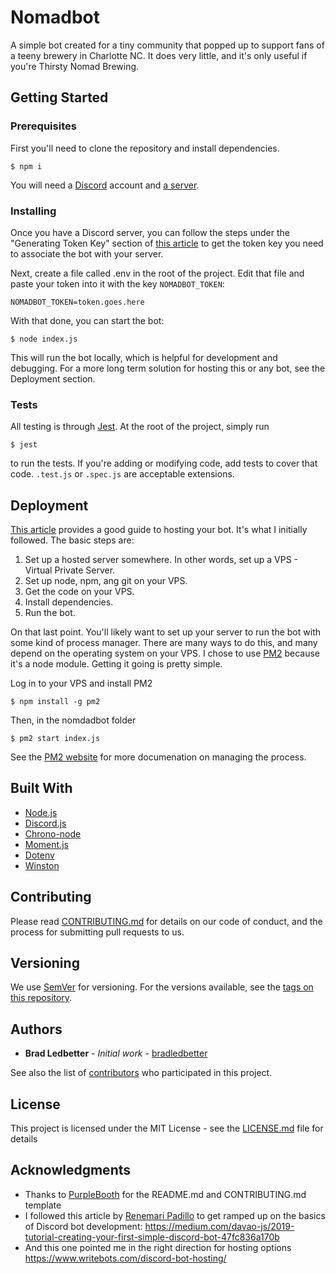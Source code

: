 # Nomadbot

A simple bot created for a tiny community that popped up to support fans of a teeny brewery in Charlotte NC. It does very little, and it's only useful if you're Thirsty Nomad Brewing.

## Getting Started

### Prerequisites

First you'll need to clone the repository and install dependencies.
```
$ npm i
```

You will need a [Discord](https://discordapp.com/) account and [a server](https://support.discordapp.com/hc/en-us/articles/204849977-How-do-I-create-a-server-).

### Installing

Once you have a Discord server, you can follow the steps under the "Generating Token Key" section of [this article](https://medium.com/davao-js/2019-tutorial-creating-your-first-simple-discord-bot-47fc836a170b) to get the token key you need to associate the bot with your server.

Next, create a file called .env in the root of the project. Edit that file and paste your token into it with the key `NOMADBOT_TOKEN`:
```
NOMADBOT_TOKEN=token.goes.here
```

With that done, you can start the bot:
```
$ node index.js
```

This will run the bot locally, which is helpful for development and debugging. For a more long term solution for hosting this or any bot, see the Deployment section.

### Tests

All testing is through [Jest](https://jestjs.io/). At the root of the project, simply run
```
$ jest
```

to run the tests. If you're adding or modifying code, add tests to cover that code. `.test.js` or `.spec.js` are acceptable extensions.

## Deployment

[This article](https://www.writebots.com/discord-bot-hosting/) provides a good guide to hosting your bot. It's what I initially followed. The basic steps are:
1. Set up a hosted server somewhere. In other words, set up a VPS - Virtual Private Server.
1. Set up node, npm, ang git on your VPS.
1. Get the code on your VPS.
1. Install dependencies.
1. Run the bot.

On that last point. You'll likely want to set up your server to run the bot with some kind of process manager. There are many ways to do this, and many depend on the operating system on your VPS. I chose to use [PM2](https://pm2.keymetrics.io/) because it's a node module. Getting it going is pretty simple.

Log in to your VPS and install PM2 
```
$ npm install -g pm2
```
Then, in the nomdadbot folder
```
$ pm2 start index.js
```

See the [PM2 website](https://pm2.keymetrics.io/)  for more documenation on managing the process.

## Built With

* [Node.js](https://nodejs.org/)
* [Discord.js](https://discord.js.org/)
* [Chrono-node](https://github.com/wanasit/chrono)
* [Moment.js](https://momentjs.com/)
* [Dotenv](https://github.com/motdotla/dotenv#readme)
* [Winston](https://github.com/winstonjs/winston)

## Contributing

Please read [CONTRIBUTING.md](https://gist.github.com/PurpleBooth/b24679402957c63ec426) for details on our code of conduct, and the process for submitting pull requests to us.

## Versioning

We use [SemVer](http://semver.org/) for versioning. For the versions available, see the [tags on this repository](https://github.com/okayestdeveloper/nomadbot/tags). 

## Authors

* **Brad Ledbetter** - *Initial work* - [bradledbetter](https://github.com/okayestdeveloper)

See also the list of [contributors](https://github.com/okayestdeveloper/nomadbot/contributors) who participated in this project.

## License

This project is licensed under the MIT License - see the [LICENSE.md](LICENSE.md) file for details

## Acknowledgments

* Thanks to [PurpleBooth](https://github.com/PurpleBooth) for the README.md and CONTRIBUTING.md template
* I followed this article by [Renemari Padillo](https://medium.com/@renesansz) to get ramped up on the basics of Discord bot development: https://medium.com/davao-js/2019-tutorial-creating-your-first-simple-discord-bot-47fc836a170b
* And this one pointed me in the right direction for hosting options https://www.writebots.com/discord-bot-hosting/

